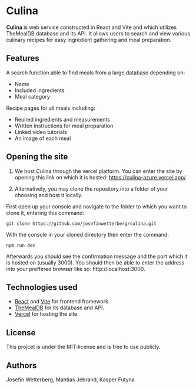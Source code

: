 # Culina

**Culina** is web service constructed in React and Vite and which utilizes TheMealDB database and its API.
It allows users to search and view various culinary recipes for easy ingredient gathering and meal preparation.

## Features

A search function able to find meals from a large database depending on:
- Name
- Included ingredients
- Meal category

Recipe pages for all meals including:
- Reuired ingredients and measurements
- Written instructions for meal preparation
- Linked video tutorials
- An image of each meal

## Opening the site

1. We host Culina through the vercel platform. You can enter the site by opening this link on which it is hosted:
https://culina-azure.vercel.app/

2. Alternatively, you may clone the repository into a folder of your choosing and host it locally.

First open up your console and navigate to the folder to which you want to clone it, entering this command:

```
git clone https://github.com/josefinwetterberg/culina.git
```

With the console in your cloned directory then enter the command:
```
npm run dev
```
Afterwards you should see the confirmation message and the port which it is hosted on (usually 3000).
You should then be able to enter the address into your preffered browser like so: http://localhost:3000.

## Technologies used

- [React]([url](https://react.dev/)) and [Vite]([url](https://vite.dev/)) for frontend framework.
- [TheMealDB]([url](https://www.themealdb.com/)) for its database and API.
- [Vercel]([url](https://vercel.com/)) for hosting the site.

## License
This projcet is under the MIT-license and is free to use publicly.

## Authors
Josefin Wetterberg, Mahtias Jebrand, Kasper Futyna
